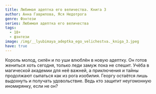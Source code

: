 ```yaml
---
title: Любимая адептка его величества. Книга 3
author: Анна Гаврилова, Яся Недотрога
genre: Фэнтези
series: Любимая адептка его величества
tags:
  - 18+
  - фэнтези
image: /img/__lyubimaya_adeptka_ego_velichestva._kniga_3.jpeg
have: true
---
```

Король молод, силён и по уши влюблён в новую адептку. Он готов жениться хоть сегодня, только леди замуж пока не спешит. Учёба в магической академии для неё важней, а приключения и тайны продолжают сыпаться как из рога изобилия. Георгу остаётся лишь выдохнуть и получать удовольствие. Ведь кто защитит неугомонную иномирянку, если не он?